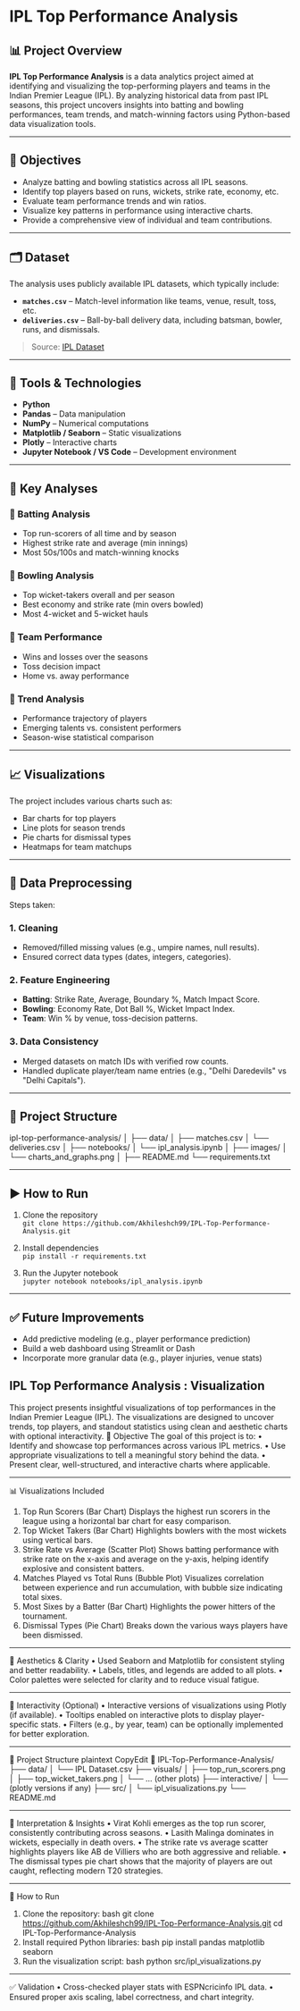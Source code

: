 # IPL Top Performance Analysis

## 📊 Project Overview

**IPL Top Performance Analysis** is a data analytics project aimed at identifying and visualizing the top-performing players and teams in the Indian Premier League (IPL). By analyzing historical data from past IPL seasons, this project uncovers insights into batting and bowling performances, team trends, and match-winning factors using Python-based data visualization tools.

---

## 🎯 Objectives

- Analyze batting and bowling statistics across all IPL seasons.
- Identify top players based on runs, wickets, strike rate, economy, etc.
- Evaluate team performance trends and win ratios.
- Visualize key patterns in performance using interactive charts.
- Provide a comprehensive view of individual and team contributions.

---

## 🗂️ Dataset

The analysis uses publicly available IPL datasets, which typically include:

- **`matches.csv`** – Match-level information like teams, venue, result, toss, etc.
- **`deliveries.csv`** – Ball-by-ball delivery data, including batsman, bowler, runs, and dismissals.

> Source: [IPL Dataset]()

---

## 🔧 Tools & Technologies

- **Python**
- **Pandas** – Data manipulation
- **NumPy** – Numerical computations
- **Matplotlib / Seaborn** – Static visualizations
- **Plotly** – Interactive charts
- **Jupyter Notebook / VS Code** – Development environment

---

## 📌 Key Analyses

### 🔹 Batting Analysis
- Top run-scorers of all time and by season
- Highest strike rate and average (min innings)
- Most 50s/100s and match-winning knocks

### 🔹 Bowling Analysis
- Top wicket-takers overall and per season
- Best economy and strike rate (min overs bowled)
- Most 4-wicket and 5-wicket hauls

### 🔹 Team Performance
- Wins and losses over the seasons
- Toss decision impact
- Home vs. away performance

### 🔹 Trend Analysis
- Performance trajectory of players
- Emerging talents vs. consistent performers
- Season-wise statistical comparison

---

## 📈 Visualizations

The project includes various charts such as:
- Bar charts for top players
- Line plots for season trends
- Pie charts for dismissal types
- Heatmaps for team matchups

---

## 🧹 Data Preprocessing

Steps taken:
### 1. Cleaning
- Removed/filled missing values (e.g., umpire names, null results).
- Ensured correct data types (dates, integers, categories).

### 2. Feature Engineering
- **Batting**: Strike Rate, Average, Boundary %, Match Impact Score.
- **Bowling**: Economy Rate, Dot Ball %, Wicket Impact Index.
- **Team**: Win % by venue, toss-decision patterns.

### 3. Data Consistency
- Merged datasets on match IDs with verified row counts.
- Handled duplicate player/team name entries (e.g., "Delhi Daredevils" vs "Delhi Capitals").
---

## 📁 Project Structure

ipl-top-performance-analysis/
│
├── data/
│ ├── matches.csv
│ └── deliveries.csv
│
├── notebooks/
│ └── ipl_analysis.ipynb
│
├── images/
│ └── charts_and_graphs.png
│
├── README.md
└── requirements.txt


---

## ▶️ How to Run

1. Clone the repository  
   `git clone https://github.com/Akhileshch99/IPL-Top-Performance-Analysis.git`

2. Install dependencies  
   `pip install -r requirements.txt`

3. Run the Jupyter notebook  
   `jupyter notebook notebooks/ipl_analysis.ipynb`

---

## ✅ Future Improvements

- Add predictive modeling (e.g., player performance prediction)
- Build a web dashboard using Streamlit or Dash
- Incorporate more granular data (e.g., player injuries, venue stats)



## IPL Top Performance Analysis : Visualization
This project presents insightful visualizations of top performances in the Indian Premier League (IPL). The visualizations are designed to uncover trends, top players, and standout statistics using clean and aesthetic charts with optional interactivity.
🎯 Objective
The goal of this project is to:
•	Identify and showcase top performances across various IPL metrics.
•	Use appropriate visualizations to tell a meaningful story behind the data.
•	Present clear, well-structured, and interactive charts where applicable.
________________________________________
📊 Visualizations Included
1.	Top Run Scorers (Bar Chart)
Displays the highest run scorers in the league using a horizontal bar chart for easy comparison.
2.	Top Wicket Takers (Bar Chart)
Highlights bowlers with the most wickets using vertical bars.
3.	Strike Rate vs Average (Scatter Plot)
Shows batting performance with strike rate on the x-axis and average on the y-axis, helping identify explosive and consistent batters.
4.	Matches Played vs Total Runs (Bubble Plot)
Visualizes correlation between experience and run accumulation, with bubble size indicating total sixes.
5.	Most Sixes by a Batter (Bar Chart)
Highlights the power hitters of the tournament.
6.	Dismissal Types (Pie Chart)
Breaks down the various ways players have been dismissed.
________________________________________
🎨 Aesthetics & Clarity
•	Used Seaborn and Matplotlib for consistent styling and better readability.
•	Labels, titles, and legends are added to all plots.
•	Color palettes were selected for clarity and to reduce visual fatigue.
________________________________________
🧩 Interactivity (Optional)
•	Interactive versions of visualizations using Plotly (if available).
•	Tooltips enabled on interactive plots to display player-specific stats.
•	Filters (e.g., by year, team) can be optionally implemented for better exploration.
________________________________________
📁 Project Structure
plaintext
CopyEdit
📁 IPL-Top-Performance-Analysis/
├── data/
│   └── IPL Dataset.csv
├── visuals/
│   ├── top_run_scorers.png
│   ├── top_wicket_takers.png
│   └── ... (other plots)
├── interactive/
│   └── (plotly versions if any)
├── src/
│   └── ipl_visualizations.py
└── README.md
________________________________________
🧠 Interpretation & Insights
•	Virat Kohli emerges as the top run scorer, consistently contributing across seasons.
•	Lasith Malinga dominates in wickets, especially in death overs.
•	The strike rate vs average scatter highlights players like AB de Villiers who are both aggressive and reliable.
•	The dismissal types pie chart shows that the majority of players are out caught, reflecting modern T20 strategies.
________________________________________
🚀 How to Run
1.	Clone the repository:
bash
git clone https://github.com/Akhileshch99/IPL-Top-Performance-Analysis.git
cd IPL-Top-Performance-Analysis
2.	Install required Python libraries:
bash
pip install pandas matplotlib seaborn
3.	Run the visualization script:
bash
python src/ipl_visualizations.py
________________________________________
✅ Validation
•	Cross-checked player stats with ESPNcricinfo IPL data.
•	Ensured proper axis scaling, label correctness, and chart integrity.





